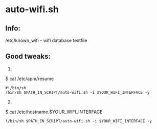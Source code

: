 # auto-wifi.sh 

## Info:

/etc/known_wifi - wifi database textfile

## Good tweaks:

1.

$ cat /etc/apm/resume 
```
#!/bin/sh
/bin/sh $PATH_IN_SCRIPT/auto-wifi.sh -i $YOUR_WIFI_INTERFACE -y
```
2. 

$ cat /etc/hostname.$YOUR_WIFI_INTERFACE
```
!/bin/sh $PATH_IN_SCRIPT/auto-wifi.sh -i $YOUR_WIFI_INTERFACE -y
```
